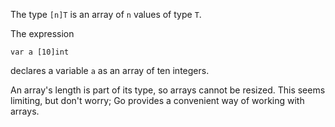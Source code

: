 


The type `[n]T` is an array of `n` values of type `T`.

The expression

	var a [10]int

declares a variable `a` as an array of ten integers.

An array's length is part of its type, so arrays cannot be resized.
This seems limiting, but don't worry;
Go provides a convenient way of working with arrays.

